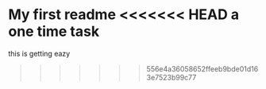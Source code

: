 My first readme
<<<<<<< HEAD
a one time task
=======
this is getting eazy
>>>>>>> 556e4a36058652ffeeb9bde01d163e7523b99c77
